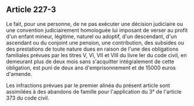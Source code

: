 Article 227-3
----
Le fait, pour une personne, de ne pas exécuter une décision judiciaire ou une
convention judiciairement homologuée lui imposant de verser au profit d'un
enfant mineur, légitime, naturel ou adoptif, d'un descendant, d'un ascendant ou
du conjoint une pension, une contribution, des subsides ou des prestations de
toute nature dues en raison de l'une des obligations familiales prévues par les
titres V, VI, VII et VIII du livre Ier du code civil, en demeurant plus de deux
mois sans s'acquitter intégralement de cette obligation, est puni de deux ans
d'emprisonnement et de 15000 euros d'amende.

Les infractions prévues par le premier alinéa du présent article sont assimilées
à des abandons de famille pour l'application du 3° de l'article 373 du code
civil.
